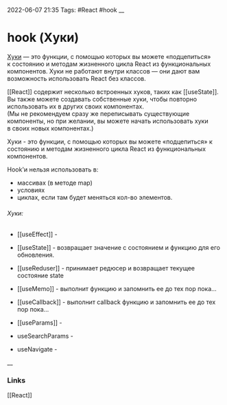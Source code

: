 2022-06-07 21:35
Tags: #React #hook
__
# hook (Хуки)

[Хуки](https://ru.reactjs.org/docs/hooks-intro.html#gatsby-focus-wrapper "Документация по хукам") — это функции, с помощью которых вы можете «подцепиться» к состоянию и методам жизненного цикла React из функциональных компонентов.
Хуки не работают внутри классов — они дают вам возможность использовать React без классов.

[[React]] содержит несколько встроенных хуков, таких как [[useState]]. Вы также можете создавать собственные хуки, чтобы повторно использовать их в других своих компонентах.
(Мы не рекомендуем сразу же переписывать существующие компоненты, но при желании, вы можете начать использовать хуки в своих новых компонентах.)

Хуки - это функции, с помощью которых вы можете «подцепиться» к состоянию и методам жизненного цикла React из функциональных компонентов.

Hook'и нельзя использовать в:
-   массивах (в методе map)
-   условиях
-   циклах, если там будет меняться кол-во элементов.

###### Хуки:
- [[useEffect]] -
- [[useState]] - возвращает значение с состоянием и функцию для его обновления.
- [[useReduser]] - принимает редюсер и возвращает текущее состояние state

- [[useMemo]] - выполнит функцию и запомнить ее до тех пор пока...
- [[useCallback]] - выполнит callback функцию и запомнить ее до тех пор пока...

- [[useParams]] - 
- useSearchParams - 
- useNavigate -

__
### Links
[[React]]